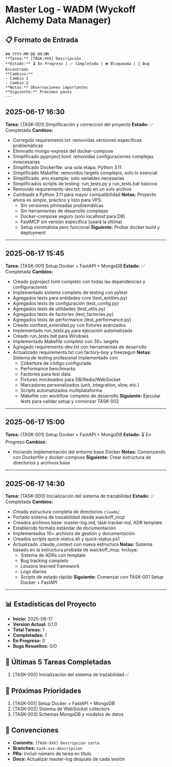 # Master Log - WADM (Wyckoff Alchemy Data Manager)

## 📋 Formato de Entrada
```
## YYYY-MM-DD HH:MM
**Tarea:** [TASK-XXX] Descripción
**Estado:** ⏳ En Progreso | ✅ Completada | ❌ Bloqueada | 🐛 Bug Encontrado
**Cambios:**
- Cambio 1
- Cambio 2
**Notas:** Observaciones importantes
**Siguiente:** Próximos pasos
---
```

## 2025-06-17 16:30
**Tarea:** [TASK-001] Simplificación y corrección del proyecto
**Estado:** ✅ Completada
**Cambios:**
- Corregido requirements.txt: removidas versiones específicas problemáticas
- Eliminado mongo-express del docker-compose
- Simplificado pyproject.toml: removidas configuraciones complejas innecesarias
- Simplificado Dockerfile: una sola etapa, Python 3.11
- Simplificado Makefile: removidos targets complejos, solo lo esencial
- Simplificado .env.example: solo variables necesarias
- Simplificados scripts de testing: run_tests.py y run_tests.bat básicos
- Removido requirements-dev.txt: todo en un solo archivo
- Cambiado a Python 3.11 para mayor compatibilidad
**Notas:** Proyecto ahora es simple, práctico y listo para VPS:
  - Sin versiones pinneadas problemáticas
  - Sin herramientas de desarrollo complejas
  - Docker-compose seguro (solo localhost para DB)
  - FastMCP sin versión específica (usará la última)
  - Setup minimalista pero funcional
**Siguiente:** Probar docker build y deployment
---

## 2025-06-17 15:45
**Tarea:** [TASK-001] Setup Docker + FastAPI + MongoDB
**Estado:** ✅ Completada
**Cambios:**
- Creado pyproject.toml completo con todas las dependencias y configuraciones
- Implementado sistema completo de testing con pytest
- Agregados tests para entidades core (test_entities.py)
- Agregados tests de configuración (test_config.py) 
- Agregados tests de utilidades (test_utils.py)
- Agregados tests de factories (test_factories.py)
- Agregados tests de performance (test_performance.py)
- Creado conftest_extended.py con fixtures avanzados
- Implementado run_tests.py para ejecución automatizada
- Creado run_tests.bat para Windows
- Implementado Makefile completo con 30+ targets
- Agregado requirements-dev.txt con herramientas de desarrollo
- Actualizado requirements.txt con factory-boy y freezegun
**Notas:** Sistema de testing profesional implementado con:
  - Cobertura de código configurada
  - Performance benchmarks
  - Factories para test data
  - Fixtures mockeados para DB/Redis/WebSocket
  - Marcadores personalizados (unit, integration, slow, etc.)
  - Scripts automatizados multiplataforma
  - Makefile con workflow completo de desarrollo
**Siguiente:** Ejecutar tests para validar setup y comenzar TASK-002
---

## 2025-06-17 15:00
**Tarea:** [TASK-001] Setup Docker + FastAPI + MongoDB
**Estado:** ⏳ En Progreso
**Cambios:**
- Iniciando implementación del entorno base Docker
**Notas:** Comenzando con Dockerfile y docker-compose
**Siguiente:** Crear estructura de directorios y archivos base
---

## 2025-06-17 14:30
**Tarea:** [TASK-000] Inicialización del sistema de trazabilidad
**Estado:** ✅ Completada
**Cambios:**
- Creada estructura completa de directorios `claude/`
- Portado sistema de trazabilidad desde waickoff_mcp
- Creados archivos base: master-log.md, task-tracker.md, ADR template
- Establecido formato estándar de documentación
- Implementados 10+ archivos de gestión y documentación
- Creados scripts quick-status.sh y quick-status.ps1
- Actualizado .claude_context con nueva estructura
**Notas:** Sistema basado en la estructura probada de waickoff_mcp. Incluye:
  - Sistema de ADRs con template
  - Bug tracking completo
  - Lessons learned framework
  - Logs diarios
  - Scripts de estado rápido
**Siguiente:** Comenzar con TASK-001 Setup Docker + FastAPI
---

## 📊 Estadísticas del Proyecto
- **Inicio:** 2025-06-17
- **Versión Actual:** 0.1.0
- **Total Tareas:** 1
- **Completadas:** 1
- **En Progreso:** 0
- **Bugs Resueltos:** 0/0

## 🔄 Últimas 5 Tareas Completadas
1. [TASK-000] Inicialización del sistema de trazabilidad ✅

## 🎯 Próximas Prioridades
1. [TASK-001] Setup Docker + FastAPI + MongoDB
2. [TASK-002] Sistema de WebSocket collectors
3. [TASK-003] Schemas MongoDB y modelos de datos

## 📝 Convenciones
- **Commits:** `[TASK-XXX] Descripción corta`
- **Branches:** `task-xxx-descripcion`
- **PRs:** Incluir número de tarea en título
- **Docs:** Actualizar master-log después de cada sesión
